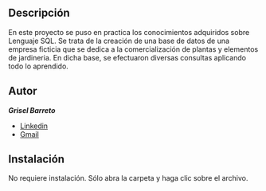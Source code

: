## Descripción
En este proyecto se puso en practica los conocimientos adquiridos sobre Lenguaje SQL.
Se trata de la creación de una base de datos de una empresa ficticia que se dedica a la comercialización de plantas y elementos de jardineria.
En dicha base, se efectuaron diversas consultas aplicando todo lo aprendido.

## Autor
***Grisel Barreto***
* [Linkedin](www.linkedin.com/in/lic-grisel-belén-barreto)
* [Gmail](griselbbarreto@gmail.com)

## Instalación
No requiere instalación. Sólo abra la carpeta y haga clic sobre el archivo.


